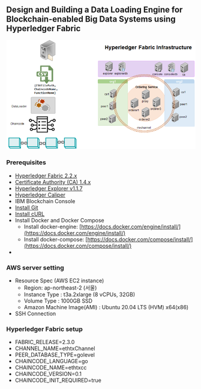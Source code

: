 ## Design and Building a Data Loading Engine for Blockchain-enabled Big Data Systems using Hyperledger Fabric
![System_Model](https://github.com/mlecjm/data-loader/blob/main/resources/system_model.png)

### Prerequisites
- [Hyperledger Fabric 2.2.x](https://hyperledger-fabric.readthedocs.io/en/release-2.2/prereqs.html)
- [Certificate Authority (CA) 1.4.x](https://hyperledger-fabric-ca.readthedocs.io/en/latest/)
- [Hyperledger Explorer v1.1.7](https://github.com/hyperledger/blockchain-explorer)
- [Hyperledger Caliper](https://hyperledger.github.io/caliper/)
- IBM Blockchain Console
- [Install Git](https://git-scm.com/downloads)
- [Install cURL](https://curl.se/download.html)
- Install Docker and Docker Compose
   - Install docker-engine: [https://docs.docker.com/engine/install/](https://docs.docker.com/engine/install/)
   - Install docker-compose: [https://docs.docker.com/compose/install/](https://docs.docker.com/compose/install/)
-

### AWS server setting
- Resource Spec (AWS EC2 instance)
    - Region: ap-northeast-2 (서울)
    - Instance Type : t3a.2xlarge (8 vCPUs, 32GB)
    - Volume Type : 1000GB SSD
    - Amazon Machine Image(AMI) : Ubuntu 20.04 LTS (HVM) x64(x86)
- SSH Connection

### Hyperledger Fabric setup
- FABRIC_RELEASE=2.3.0
- CHANNEL_NAME=ethtxChannel
- PEER_DATABASE_TYPE=golevel
- CHAINCODE_LANGUAGE=go
- CHAINCODE_NAME=ethtxcc
- CHAINCODE_VERSION=0.1
- CHAINCODE_INIT_REQUIRED=true

